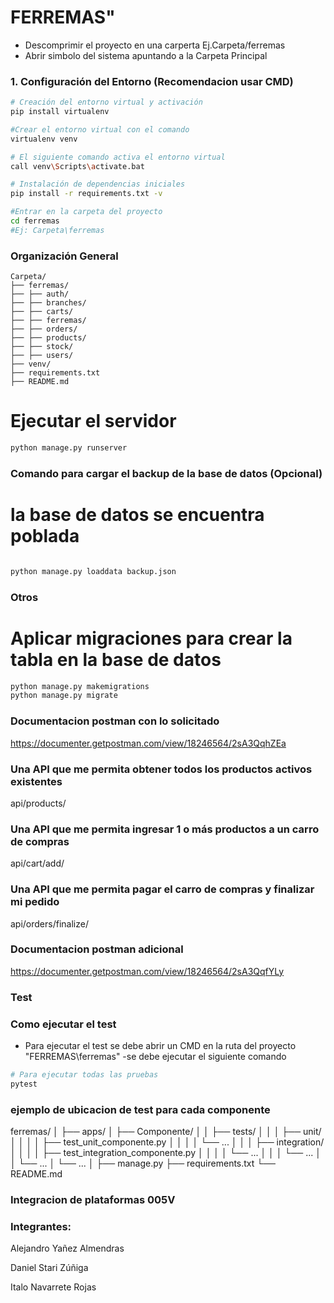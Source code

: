 # FERREMAS" 

- Descomprimir el proyecto en una carperta Ej.Carpeta/ferremas
- Abrir simbolo del sistema apuntando a la Carpeta Principal


### 1. Configuración del Entorno (Recomendacion usar CMD)
```bash
# Creación del entorno virtual y activación
pip install virtualenv

#Crear el entorno virtual con el comando
virtualenv venv

# El siguiente comando activa el entorno virtual 
call venv\Scripts\activate.bat

# Instalación de dependencias iniciales
pip install -r requirements.txt -v

#Entrar en la carpeta del proyecto
cd ferremas
#Ej: Carpeta\ferremas
```

### Organización General
```
Carpeta/
├── ferremas/
├── ├── auth/
├── ├── branches/
├── ├── carts/
├── ├── ferremas/
├── ├── orders/
├── ├── products/
├── ├── stock/
├── ├── users/
├── venv/
├── requirements.txt
├── README.md
```

# Ejecutar el servidor
```bash
python manage.py runserver
```



### Comando para cargar el backup de la base de datos (Opcional)
# la base de datos se encuentra poblada
```bash

python manage.py loaddata backup.json
```


### Otros

# Aplicar migraciones para crear la tabla en la base de datos
```bash
python manage.py makemigrations
python manage.py migrate
```


### Documentacion postman con lo solicitado
https://documenter.getpostman.com/view/18246564/2sA3QqhZEa


### Una API que me permita obtener todos los productos activos existentes
api/products/

### Una API que me permita ingresar 1 o más productos a un carro de compras
api/cart/add/

### Una API que me permita pagar el carro de compras y finalizar mi pedido
api/orders/finalize/


### Documentacion postman adicional
https://documenter.getpostman.com/view/18246564/2sA3QqfYLy



### Test
### Como ejecutar el test
- Para ejecutar el test se debe abrir un CMD en la ruta del proyecto "FERREMAS\ferremas"
-se debe ejecutar el siguiente comando 

```bash
# Para ejecutar todas las pruebas
pytest

```
### ejemplo de ubicacion de test para cada componente

ferremas/
│
├── apps/
│   ├── Componente/
│   │   ├── tests/
│   │   │   ├── unit/
│   │   │   │   ├── test_unit_componente.py
│   │   │   │   └── ...
│   │   │   ├── integration/
│   │   │   │   ├── test_integration_componente.py
│   │   │   │   └── ...
│   │   │   └── ...
│   │   └── ...
│   └── ...
│
├── manage.py
├── requirements.txt
└── README.md


### Integracion de plataformas 005V

### Integrantes:

Alejandro Yañez Almendras

Daniel Stari Zúñiga

Italo Navarrete Rojas

